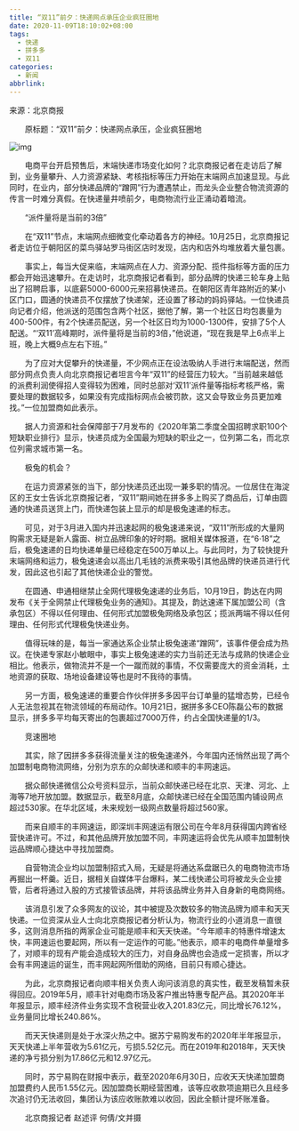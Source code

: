 ```yaml
---
title: “双11”前夕：快递网点承压企业疯狂圈地
date: 2020-11-09T18:10:02+08:00
tags:
  - 快递
  - 拼多多
  - 双11
categories:
  - 新闻
abbrlink:
---
```


来源：北京商报

　　原标题：“双11”前夕：快递网点承压，企业疯狂圈地

![img](https://cdn.jsdelivr.net/gh/yakeing/Documentation@main/Hexo/images/31c9-kcaeqzx2463403.jpg)

　　电商平台开启预售后，末端快递市场变化如何？北京商报记者在走访后了解到，业务量攀升、人力资源紧缺、考核指标等压力开始在末端网点加速显现。与此同时，在业内，部分快递品牌的“蹭网”行为遭遇禁止，而龙头企业整合物流资源的传言一时难分真假。在快递量井喷前夕，电商物流行业正涌动着暗流。

　　“派件量将是当前的3倍”

　　在“双11”节点，末端网点细微变化牵动着各方的神经。10月25日，北京商报记者走访位于朝阳区的菜鸟驿站罗马街区店时发现，店内和店外均堆放着大量包裹。

　　事实上，每当大促来临，末端网点在人力、资源分配、揽件指标等方面的压力都会开始迅速攀升。在走访时，北京商报记者看到，部分品牌的快递三轮车身上贴出了招聘启事，以底薪5000-6000元来招募快递员。在朝阳区青年路附近的某小区门口，圆通的快递员不仅摆放了快递架，还设置了移动的妈妈驿站。一位快递员向记者介绍，他派送的范围包含两个社区，据他了解，第一个社区日均包裹量为400-500件，有2个快递员配送，另一个社区日均为1000-1300件，安排了5个人配送。“‘双11’高峰期时，派件量将是当前的3倍，”他说道，“现在我是早上6点半上班，晚上大概9点左右下班。”

　　为了应对大促攀升的快递量，不少网点正在设法吸纳人手进行末端配送，然而部分网点负责人向北京商报记者坦言今年“双11”的经营压力较大。“当前越来越低的派费利润使得招人变得较为困难，同时总部对‘双11’派件量等指标考核严格，需要处理的数据较多，如果没有完成指标网点会被罚款，这又会导致业务员更加难找。”一位加盟商如此表示。

　　据人力资源和社会保障部于7月发布的《2020年第二季度全国招聘求职100个短缺职业排行》显示，快递员成为全国最为短缺的职业之一，位列第二名，而北京位列需求城市第一名。

　　极兔的机会？

　　在运力资源紧张的当下，部分快递员还出现一兼多职的情况。一位居住在海淀区的王女士告诉北京商报记者，“双11”期间她在拼多多上购买了商品后，订单由圆通的快递员送货上门，而快递包装上显示的却是极兔速递的标志。

　　可见，对于3月进入国内并迅速起网的极兔速递来说，“双11”所形成的大量网购需求无疑是新人露面、树立品牌印象的好时期。据相关媒体报道，在“6·18”之后，极兔速递的日均快递单量已经稳定在500万单以上。与此同时，为了较快提升末端网络和运力，极兔速递会以高出几毛钱的派费来吸引其他品牌的快递员进行代发，因此这也引起了其他快递企业的警觉。

　　在圆通、申通相继禁止全网代理极兔速递的业务后，10月19日，韵达在内网发布《关于全网禁止代理极兔业务的通知》。其提及，韵达速递下属加盟公司（含承包区）不得以任何理由、任何形式加盟极兔网络及承包区；揽派两端不得以任何理由、任何形式代理极兔快递业务。

　　值得玩味的是，每当一家通达系企业禁止极兔速递“蹭网”，该事件便会成为热议。在快递专家赵小敏眼中，事实上极兔速递的实力当前还无法与成熟的快递企业相比。他表示，做物流并不是一个一蹴而就的事情，不仅需要庞大的资金消耗，土地资源的获取、场地设备建设等也是时不我待的事情。

　　另一方面，极兔速递的重要合作伙伴拼多多因平台订单量的猛增态势，已经令人无法忽视其在物流领域的布局动作。10月21日，据拼多多CEO陈磊公布的数据显示，拼多多平均每天寄出的包裹超过7000万件，约占全国快递量的1/3。

　　竞速圈地

　　其实，除了因拼多多获得流量关注的极兔速递外，今年国内还悄然出现了两个加盟制电商物流网络，分别为京东的众邮快递和顺丰的丰网速运。

　　据众邮快递微信公众号资料显示，当前众邮快递已经在北京、天津、河北、上海等7地开放加盟。数据显示，截至8月底，众邮快递已经在全国范围内铺设网点超过530家。在华北区域，未来规划一级网点数量将超过560家。

　　而来自顺丰的丰网速运，即深圳丰网速运有限公司在今年8月获得国内跨省经营快递许可。不过，和其他品牌开放加盟不同，丰网速运将会优先从顺丰加盟制快运品牌顺心捷达中寻找加盟商。

　　自营物流企业均以加盟制招式入局，无疑是将通达系盘踞已久的电商物流市场再掘出一杯羹。近日，据相关自媒体平台爆料，某二线快递公司将被龙头企业接管，后者将通过入股的方式接管该品牌，并将该品牌业务并入自身新的电商网络。

　　该消息引发了众多网友的议论，其中被提及次数较多的物流品牌为顺丰和天天快递。一位资深从业人士向北京商报记者分析认为，物流行业的小道消息一直很多，这则消息所指的两家企业可能是顺丰和天天快递。“今年顺丰的特惠件增速太快，丰网速运也要起网，所以有一定运作的可能。”他表示，顺丰的电商件单量增多了，对顺丰的现有产能会造成较大的压力，对自身品牌也会造成一定损害，所以才会有丰网速运的诞生，而丰网起网所借助的网络，目前只有顺心捷达。

　　为此，北京商报记者向顺丰相关负责人询问该消息的真实性，截至发稿暂未获得回应。2019年5月，顺丰针对电商市场及客户推出特惠专配产品。其2020年半年报显示，顺丰经济件业务实现不含税营业收入201.83亿元，同比增长76.12%，业务量同比增长240.86%。

　　而天天快递则是处于水深火热之中。据苏宁易购发布的2020年半年报显示，天天快递上半年营收为5.61亿元，亏损5.52亿元。而在2019年和2018年，天天快递的净亏损分别为17.86亿元和12.97亿元。

　　同时，苏宁易购在财报中表示，截至2020年6月30日，应收天天快递加盟商加盟费约人民币1.55亿元。因加盟商长期经营困难，该等应收款项逾期已久且经多次追讨仍无法收回，集团认为该应收账款难以收回，因此全额计提坏账准备。

　　北京商报记者 赵述评 何倩/文并摄